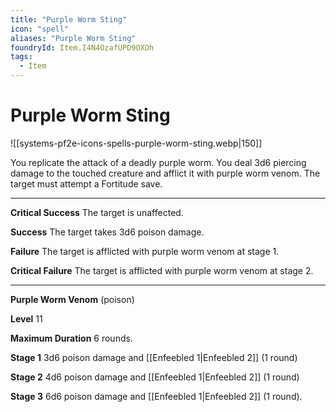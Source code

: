 ```yaml
---
title: "Purple Worm Sting"
icon: "spell"
aliases: "Purple Worm Sting"
foundryId: Item.I4N4OzafUPD9OXOh
tags:
  - Item
---
```


# Purple Worm Sting
![[systems-pf2e-icons-spells-purple-worm-sting.webp|150]]

You replicate the attack of a deadly purple worm. You deal 3d6 piercing damage to the touched creature and afflict it with purple worm venom. The target must attempt a Fortitude save.

* * *

**Critical Success** The target is unaffected.

**Success** The target takes 3d6 poison damage.

**Failure** The target is afflicted with purple worm venom at stage 1.

**Critical Failure** The target is afflicted with purple worm venom at stage 2.

* * *

**Purple Worm Venom** (poison)

**Level** 11

**Maximum Duration** 6 rounds.

**Stage 1** 3d6 poison damage and [[Enfeebled 1|Enfeebled 2]] (1 round)

**Stage 2** 4d6 poison damage and [[Enfeebled 1|Enfeebled 2]] (1 round)

**Stage 3** 6d6 poison damage and [[Enfeebled 1|Enfeebled 2]] (1 round).

